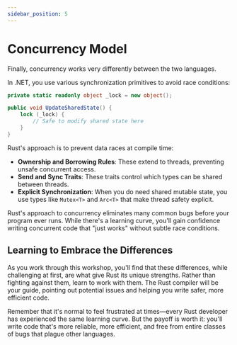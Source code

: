 ```yaml
---
sidebar_position: 5
---
```

# Concurrency Model

Finally, concurrency works very differently between the two languages.

In .NET, you use various synchronization primitives to avoid race conditions:

```csharp showLineNumbers
private static readonly object _lock = new object();

public void UpdateSharedState() {
    lock (_lock) {
        // Safe to modify shared state here
    }
}
```

Rust's approach is to prevent data races at compile time:
- **Ownership and Borrowing Rules**: These extend to threads, preventing unsafe concurrent access.
- **Send and Sync Traits**: These traits control which types can be shared between threads.
- **Explicit Synchronization**: When you do need shared mutable state, you use types like `Mutex<T>` and `Arc<T>` that make thread safety explicit.

Rust's approach to concurrency eliminates many common bugs before your program ever runs. While there's a learning curve, you'll gain confidence writing concurrent code that "just works" without subtle race conditions.

## Learning to Embrace the Differences

As you work through this workshop, you'll find that these differences, while challenging at first, are what give Rust its unique strengths. Rather than fighting against them, learn to work with them. The Rust compiler will be your guide, pointing out potential issues and helping you write safer, more efficient code.

Remember that it's normal to feel frustrated at times—every Rust developer has experienced the same learning curve. But the payoff is worth it: you'll write code that's more reliable, more efficient, and free from entire classes of bugs that plague other languages.